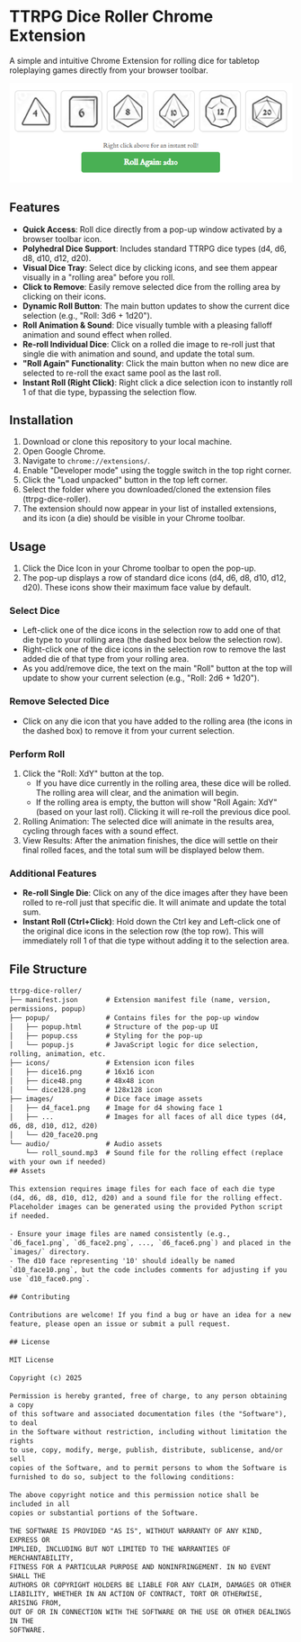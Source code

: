 # TTRPG Dice Roller Chrome Extension

A simple and intuitive Chrome Extension for rolling dice for tabletop roleplaying games directly from your browser toolbar.

![Example of the User Interface](UI_example.png)

## Features

- **Quick Access**: Roll dice directly from a pop-up window activated by a browser toolbar icon.
- **Polyhedral Dice Support**: Includes standard TTRPG dice types (d4, d6, d8, d10, d12, d20).
- **Visual Dice Tray**: Select dice by clicking icons, and see them appear visually in a "rolling area" before you roll.
- **Click to Remove**: Easily remove selected dice from the rolling area by clicking on their icons.
- **Dynamic Roll Button**: The main button updates to show the current dice selection (e.g., "Roll: 3d6 + 1d20").
- **Roll Animation & Sound**: Dice visually tumble with a pleasing falloff animation and sound effect when rolled.
- **Re-roll Individual Dice**: Click on a rolled die image to re-roll just that single die with animation and sound, and update the total sum.
- **"Roll Again" Functionality**: Click the main button when no new dice are selected to re-roll the exact same pool as the last roll.
- **Instant Roll (Right Click)**: Right click a dice selection icon to instantly roll 1 of that die type, bypassing the selection flow.

## Installation

1. Download or clone this repository to your local machine.
2. Open Google Chrome.
3. Navigate to `chrome://extensions/`.
4. Enable "Developer mode" using the toggle switch in the top right corner.
5. Click the "Load unpacked" button in the top left corner.
6. Select the folder where you downloaded/cloned the extension files (ttrpg-dice-roller).
7. The extension should now appear in your list of installed extensions, and its icon (a die) should be visible in your Chrome toolbar.

## Usage

1. Click the Dice Icon in your Chrome toolbar to open the pop-up.
2. The pop-up displays a row of standard dice icons (d4, d6, d8, d10, d12, d20). These icons show their maximum face value by default.

### Select Dice
- Left-click one of the dice icons in the selection row to add one of that die type to your rolling area (the dashed box below the selection row).
- Right-click one of the dice icons in the selection row to remove the last added die of that type from your rolling area.
- As you add/remove dice, the text on the main "Roll" button at the top will update to show your current selection (e.g., "Roll: 2d6 + 1d20").

### Remove Selected Dice
- Click on any die icon that you have added to the rolling area (the icons in the dashed box) to remove it from your current selection.

### Perform Roll
1. Click the "Roll: XdY" button at the top.
   - If you have dice currently in the rolling area, these dice will be rolled. The rolling area will clear, and the animation will begin.
   - If the rolling area is empty, the button will show "Roll Again: XdY" (based on your last roll). Clicking it will re-roll the previous dice pool.
2. Rolling Animation: The selected dice will animate in the results area, cycling through faces with a sound effect.
3. View Results: After the animation finishes, the dice will settle on their final rolled faces, and the total sum will be displayed below them.

### Additional Features
- **Re-roll Single Die**: Click on any of the dice images after they have been rolled to re-roll just that specific die. It will animate and update the total sum.
- **Instant Roll (Ctrl+Click)**: Hold down the Ctrl key and Left-click one of the original dice icons in the selection row (the top row). This will immediately roll 1 of that die type without adding it to the selection area.

## File Structure

```
ttrpg-dice-roller/
├── manifest.json       # Extension manifest file (name, version, permissions, popup)
├── popup/              # Contains files for the pop-up window
│   ├── popup.html      # Structure of the pop-up UI
│   ├── popup.css       # Styling for the pop-up
│   └── popup.js        # JavaScript logic for dice selection, rolling, animation, etc.
├── icons/              # Extension icon files
│   ├── dice16.png      # 16x16 icon
│   ├── dice48.png      # 48x48 icon
│   └── dice128.png     # 128x128 icon
├── images/             # Dice face image assets
│   ├── d4_face1.png    # Image for d4 showing face 1
│   ├── ...             # Images for all faces of all dice types (d4, d6, d8, d10, d12, d20)
│   └── d20_face20.png
└── audio/              # Audio assets
    └── roll_sound.mp3  # Sound file for the rolling effect (replace with your own if needed)
## Assets

This extension requires image files for each face of each die type (d4, d6, d8, d10, d12, d20) and a sound file for the rolling effect. Placeholder images can be generated using the provided Python script if needed.

- Ensure your image files are named consistently (e.g., `d6_face1.png`, `d6_face2.png`, ..., `d6_face6.png`) and placed in the `images/` directory.
- The d10 face representing '10' should ideally be named `d10_face10.png`, but the code includes comments for adjusting if you use `d10_face0.png`.

## Contributing

Contributions are welcome! If you find a bug or have an idea for a new feature, please open an issue or submit a pull request.

## License

MIT License

Copyright (c) 2025 

Permission is hereby granted, free of charge, to any person obtaining a copy
of this software and associated documentation files (the "Software"), to deal
in the Software without restriction, including without limitation the rights
to use, copy, modify, merge, publish, distribute, sublicense, and/or sell
copies of the Software, and to permit persons to whom the Software is
furnished to do so, subject to the following conditions:

The above copyright notice and this permission notice shall be included in all
copies or substantial portions of the Software.

THE SOFTWARE IS PROVIDED "AS IS", WITHOUT WARRANTY OF ANY KIND, EXPRESS OR
IMPLIED, INCLUDING BUT NOT LIMITED TO THE WARRANTIES OF MERCHANTABILITY,
FITNESS FOR A PARTICULAR PURPOSE AND NONINFRINGEMENT. IN NO EVENT SHALL THE
AUTHORS OR COPYRIGHT HOLDERS BE LIABLE FOR ANY CLAIM, DAMAGES OR OTHER
LIABILITY, WHETHER IN AN ACTION OF CONTRACT, TORT OR OTHERWISE, ARISING FROM,
OUT OF OR IN CONNECTION WITH THE SOFTWARE OR THE USE OR OTHER DEALINGS IN THE
SOFTWARE.